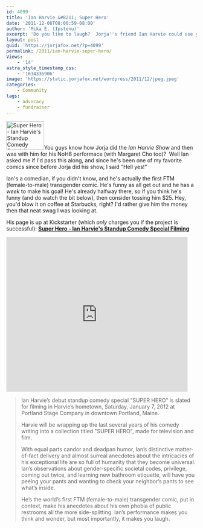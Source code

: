 ```yaml
---
id: 4099
title: 'Ian Harvie &#8211; Super Hero'
date: '2011-12-08T08:00:59-08:00'
author: 'Mika E. (Ipstenu)'
excerpt: 'Do you like to laugh?  Jorja''s friend Ian Harvie could use your help making more people laugh.'
layout: post
guid: 'https://jorjafox.net/?p=4099'
permalink: /2011/ian-harvie-super-hero/
Views:
    - '14'
astra_style_timestamp_css:
    - '1634336906'
image: 'https://static.jorjafox.net/wordpress/2011/12/jpeg.jpeg'
categories:
    - Community
tags:
    - advocacy
    - fundraiser
---
```


<img src="//static.jorjafox.net/wordpress/2011/12/jpeg-186x140.jpeg" alt="Super Hero - Ian Harvie&#039;s Standup Comedy Special Filming" title="Super Hero - Ian Harvie&#039;s Standup Comedy Special Filming" width="100" height="75" class="alignleft size-thumbnail wp-image-4100" />You guys know how Jorja did the <em>Ian Harvie Show</em> and then was with him for his NoH8 performace (with Margaret Cho too)?  Well Ian asked me if I'd pass this along, and since he's been one of my favorite comics since before Jorja did his show, I said "Hell yes!"

Ian's a comedian, if you didn't know, and he's actually the first FTM (female-to-male) transgender comic.     He's funny as all get out and he has a <em>week</em> to make his goal!  He's already halfway there, so if you think he's funny (and do watch the bit below), then consider tossing him $25. Hey, you'd blow it on coffee at Starbucks, right?  I'd rather give him the money then that neat swag I was looking at.

His page is up at Kickstarter (which <em>only</em> charges you if the project is successful): <strong><a href="http://www.kickstarter.com/projects/ianharvie/super-hero-ian-harvies-standup-comedy-special-film">Super Hero - Ian Harvie's Standup Comedy Special Filming</a></strong>

<iframe frameborder="0" height="410px" src="http://www.kickstarter.com/projects/ianharvie/super-hero-ian-harvies-standup-comedy-special-film/widget/video.html" width="480px"></iframe>

<blockquote>Ian Harvie’s debut standup comedy special “SUPER HERO” is slated for filming in Harvie’s hometown, Saturday, January 7, 2012 at Portland Stage Company in downtown Portland, Maine. 

Harvie will be wrapping up the last several years of his comedy writing into a collection titled "SUPER HERO", made for television and film. 

With equal parts candor and deadpan humor, Ian’s distinctive matter-of-fact delivery and almost surreal anecdotes about the intricacies of his exceptional life are so full of humanity that they become universal. Ian’s observations about gender-specific societal codes, privilege, coming out twice, and learning new bathroom etiquette, will have you peeing your pants and wanting to check your neighbor’s pants to see what’s inside.

He’s the world’s first FTM (female-to-male) transgender comic, put in context, make his anecdotes about his own phobia of public restrooms all the more side-splitting. Ian’s performance makes you think and wonder, but most importantly, it makes you laugh.</blockquote>